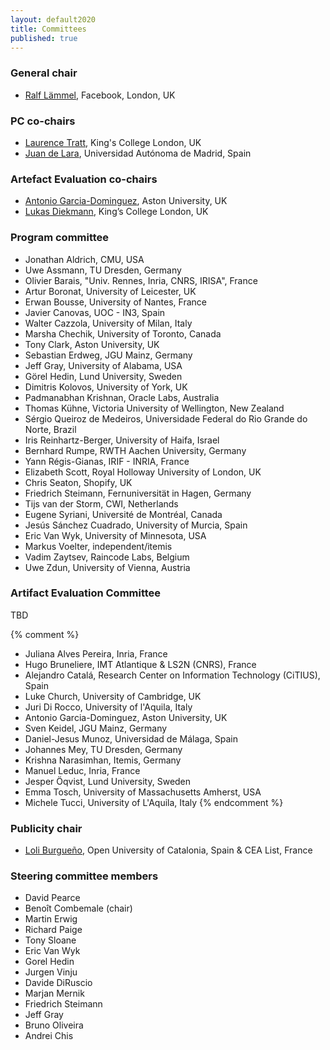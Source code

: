 ```yaml
---
layout: default2020
title: Committees
published: true
---
```


### General chair

* [Ralf Lämmel](http://softlang.wikidot.com/rlaemmel:home), Facebook, London, UK

### PC co-chairs

* [Laurence Tratt](http://tratt.net/laurie/), King's College London, UK
* [Juan de Lara](http://arantxa.ii.uam.es/~jlara/), Universidad Autónoma de Madrid, Spain

### Artefact Evaluation co-chairs

* [Antonio Garcia-Dominguez](https://www.cs.aston.ac.uk/~garcia-a/), Aston University, UK
* [Lukas Diekmann](http://lukasdiekmann.com), King’s College London, UK

### Program committee

* Jonathan Aldrich, CMU, USA
* Uwe Assmann, TU Dresden, Germany
* Olivier Barais, "Univ. Rennes, Inria, CNRS, IRISA", France
* Artur Boronat, University of Leicester, UK
* Erwan Bousse, University of Nantes, France
* Javier Canovas, UOC - IN3, Spain
* Walter Cazzola, University of Milan, Italy
* Marsha Chechik, University of Toronto, Canada
* Tony Clark, Aston University, UK
* Sebastian Erdweg, JGU Mainz, Germany
* Jeff Gray, University of Alabama, USA
* Görel Hedin, Lund University, Sweden
* Dimitris Kolovos, University of York, UK
* Padmanabhan Krishnan, Oracle Labs, Australia
* Thomas Kühne, Victoria University of Wellington, New Zealand 
* Sérgio Queiroz de Medeiros, Universidade Federal do Rio Grande do Norte, Brazil
* Iris Reinhartz-Berger, University of Haifa, Israel 
* Bernhard Rumpe, RWTH Aachen University, Germany
* Yann Régis-Gianas, IRIF - INRIA, France
* Elizabeth Scott, Royal Holloway University of London, UK
* Chris Seaton, Shopify, UK
* Friedrich Steimann, Fernuniversität in Hagen, Germany
* Tijs van der Storm, CWI, Netherlands
* Eugene Syriani, Université de Montréal, Canada
* Jesús Sánchez Cuadrado, University of Murcia, Spain
* Eric Van Wyk, University of Minnesota, USA
* Markus Voelter, independent/itemis
* Vadim Zaytsev, Raincode Labs, Belgium
* Uwe Zdun, University of Vienna, Austria


### Artifact Evaluation Committee

TBD

{% comment %}
* Juliana Alves Pereira, Inria, France
* Hugo Bruneliere, IMT Atlantique & LS2N (CNRS), France
* Alejandro Catalá, Research Center on Information Technology (CiTIUS), Spain
* Luke Church, University of Cambridge, UK
* Juri Di Rocco, University of l'Aquila, Italy
* Antonio Garcia-Dominguez, Aston University, UK
* Sven Keidel, JGU Mainz, Germany
* Daniel-Jesus Munoz, Universidad de Málaga, Spain
* Johannes Mey, TU Dresden, Germany
* Krishna Narasimhan, Itemis, Germany
* Manuel Leduc, Inria, France
* Jesper Öqvist, Lund University, Sweden
* Emma Tosch, University of Massachusetts Amherst, USA
* Michele Tucci, University of L'Aquila, Italy
{% endcomment %}

### Publicity chair

* [Loli Burgueño](https://som-research.uoc.edu/loli-burgueno/), Open University of Catalonia, Spain & CEA List, France

### Steering committee members

* David Pearce
* Benoît Combemale (chair)
* Martin Erwig 
* Richard Paige
* Tony Sloane 
* Eric Van Wyk
* Gorel Hedin
* Jurgen Vinju 
* Davide DiRuscio
* Marjan Mernik
* Friedrich Steimann
* Jeff Gray
* Bruno Oliveira
* Andrei Chis
